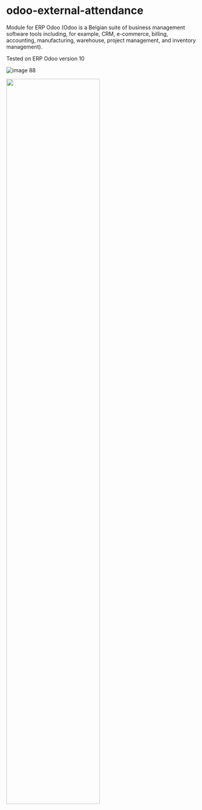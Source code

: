 # odoo-external-attendance
Module for ERP Odoo (Odoo is a Belgian suite of business management software tools including, for example, CRM, e-commerce, billing, accounting, manufacturing, warehouse, project management, and inventory management).

Tested on ERP Odoo version 10

![image 88](https://github.com/MakMas/odoo-external-attendance/assets/24442649/fc0b3351-7f01-4aee-9053-d32df46f2a40)

<img src="https://github.com/MakMas/odoo-external-attendance/assets/24442649/fc0b3351-7f01-4aee-9053-d32df46f2a40" width=70% height=70% />

